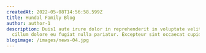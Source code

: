 ```yaml
---
createdAt: 2022-05-08T14:56:58.599Z
title: Hundal Family Blog
author: author-1
description: Duis1 aute irure dolor in reprehenderit in voluptate velit esse
  cillum dolore eu fugiat nulla pariatur. Excepteur sint occaecat cupidatat.
blogimage: /images/news-04.jpg
---
```

